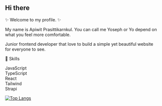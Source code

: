 ## Hi there

:sparkles: Welcome to my profile. :sparkles:

My name is Apiwit Prasittikarnkul. You can call me Yoseph or Yo depend on what you feel more comfortable.

Junior frontend developer that love to build a simple yet beautiful website for everyone to see.

:book: Skills

JavaScript  
TypeScript  
React  
Tailwind  
Strapi

[![Top Langs](https://github-readme-stats.vercel.app/api/top-langs/?username=laevatein2070&layout=compact)](https://github.com/laevatein2070/laevatein2070)
